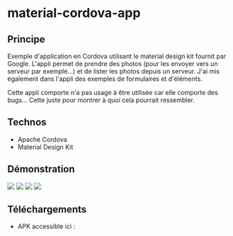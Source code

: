 # material-cordova-app

## Principe
Exemple d'application en Cordova utilisant le material design kit fournit par Google. L'appli permet de prendre des photos (pour les envoyer vers un serveur par exemple...) et de lister les photos depuis un serveur.
J'ai mis également dans l'appli des exemples de formulaires et d'éléments.

Cette appli comporte n'a pas usage à être utilisée car elle comporte des bugs... Cette juste pour montrer  à quoi cela pourrait ressembler.

## Technos
* Apache Cordova
* Material Design Kit


## Démonstration

![](http://www.baptistebilly.com/img/github/material_app2.jpg)
![](http://www.baptistebilly.com/img/github/material_app4.jpg)
![](http://www.baptistebilly.com/img/github/material_app3.jpg)
![](http://www.baptistebilly.com/img/github/material_app1.jpg)

## Téléchargements

* APK accessible ici : 
